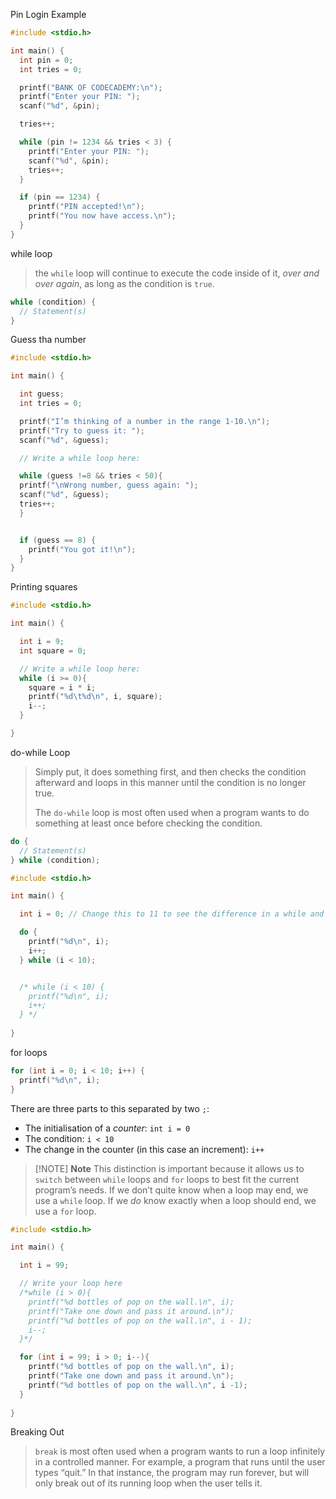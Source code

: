 
Pin Login Example
```c
#include <stdio.h>

int main() {
  int pin = 0;
  int tries = 0;

  printf("BANK OF CODECADEMY:\n");
  printf("Enter your PIN: ");
  scanf("%d", &pin);

  tries++;

  while (pin != 1234 && tries < 3) {
    printf("Enter your PIN: ");
    scanf("%d", &pin);
    tries++;
  }

  if (pin == 1234) {
    printf("PIN accepted!\n");
    printf("You now have access.\n");
  }
}
```


while loop 

> the `while` loop will continue to execute the code inside of it, _over and over again_, as long as the condition is `true`.

```c
while (condition) {
  // Statement(s)
}
```

Guess tha number
```c
#include <stdio.h>

int main() {

  int guess;
  int tries = 0;

  printf("I’m thinking of a number in the range 1-10.\n");
  printf("Try to guess it: ");
  scanf("%d", &guess);

  // Write a while loop here:

  while (guess !=8 && tries < 50){
  printf("\nWrong number, guess again: ");
  scanf("%d", &guess);
  tries++;
  }


  if (guess == 8) {
    printf("You got it!\n");
  }
}
```


Printing squares
```c
#include <stdio.h>

int main() {

  int i = 9;
  int square = 0;

  // Write a while loop here:
  while (i >= 0){
    square = i * i;
    printf("%d\t%d\n", i, square);
    i--;
  }

}
```


do-while Loop

>  Simply put, it does something first, and then checks the condition afterward and loops in this manner until the condition is no longer true.
>  
>  The `do-while` loop is most often used when a program wants to do something at least once before checking the condition.

```c
do {
  // Statement(s)
} while (condition);
```

```c
#include <stdio.h>

int main() {

  int i = 0; // Change this to 11 to see the difference in a while and do-while loop

  do {
    printf("%d\n", i);
    i++;
  } while (i < 10);


  /* while (i < 10) {
    printf("%d\n", i);
    i++;
  } */
  
}
```


for loops
```c
for (int i = 0; i < 10; i++) {
  printf("%d\n", i);
}
```

There are three parts to this separated by two `;`:

- The initialisation of a _counter_: `int i = 0`
- The condition: `i < 10`
- The change in the counter (in this case an increment): `i++`


> [!NOTE] **Note**
> This distinction is important because it allows us to `switch` between `while` loops and `for` loops  to best fit the current program’s needs. If we don’t quite know when a loop may end, we use a `while` loop. If we _do_ know exactly when a loop should end, we use a `for` loop.

```c
#include <stdio.h>

int main() {

  int i = 99;

  // Write your loop here
  /*while (i > 0){
    printf("%d bottles of pop on the wall.\n", i);
    printf("Take one down and pass it around.\n");
    printf("%d bottles of pop on the wall.\n", i - 1);
    i--;
  }*/

  for (int i = 99; i > 0; i--){
    printf("%d bottles of pop on the wall.\n", i);
    printf("Take one down and pass it around.\n");
    printf("%d bottles of pop on the wall.\n", i -1);
  }
  
}
```


Breaking Out

>`break` is most often used when a program wants to run a loop infinitely in a controlled manner. For example, a program that runs until the user types “quit.” In that instance, the program may run forever, but will only break out of its running loop when the user tells it.

